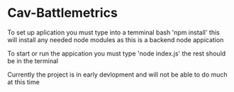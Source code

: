 # Cav-Battlemetrics
 To set up aplication you must type into a temminal bash 'npm install'
 this will install any needed node modules as this is a backend node appication
 
 To start or run the appication you must type 'node index.js' the rest should be in the terminal
 
 Currently the project is in early devlopment and will not be able to do much at this time
